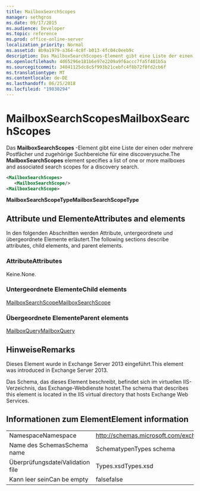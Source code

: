 ```yaml
---
title: MailboxSearchScopes
manager: sethgros
ms.date: 09/17/2015
ms.audience: Developer
ms.topic: reference
ms.prod: office-online-server
localization_priority: Normal
ms.assetid: 8b9a1979-a364-4c8f-b013-4fc04c0eeb9c
description: Das MailboxSearchScopes-Element gibt eine Liste der einen oder mehrere Postfächer und zugehörige Suchbereiche für eine discoverysuche.
ms.openlocfilehash: 4d65296e181b6e97e2209a9f6accc7fa5f401b5a
ms.sourcegitcommit: 34041125dc8c5f993b21cebfc4f8b72f0fd2cb6f
ms.translationtype: MT
ms.contentlocale: de-DE
ms.lasthandoff: 06/25/2018
ms.locfileid: "19830294"
---
```

# <a name="mailboxsearchscopes"></a><span data-ttu-id="25641-103">MailboxSearchScopes</span><span class="sxs-lookup"><span data-stu-id="25641-103">MailboxSearchScopes</span></span>

<span data-ttu-id="25641-104">Das **MailboxSearchScopes** -Element gibt eine Liste der einen oder mehrere Postfächer und zugehörige Suchbereiche für eine discoverysuche.</span><span class="sxs-lookup"><span data-stu-id="25641-104">The **MailboxSearchScopes** element specifies a list of one or more mailboxes and associated search scopes for a discovery search.</span></span> 
  
```XML
<MailboxSearchScopes>
   <MailboxSearchScope/>
<MailboxSearchScope>
```

<span data-ttu-id="25641-105">**MailboxSearchScopeType**</span><span class="sxs-lookup"><span data-stu-id="25641-105">**MailboxSearchScopeType**</span></span>

## <a name="attributes-and-elements"></a><span data-ttu-id="25641-106">Attribute und Elemente</span><span class="sxs-lookup"><span data-stu-id="25641-106">Attributes and elements</span></span>

<span data-ttu-id="25641-107">In den folgenden Abschnitten werden Attribute, untergeordnete und übergeordnete Elemente erläutert.</span><span class="sxs-lookup"><span data-stu-id="25641-107">The following sections describe attributes, child elements, and parent elements.</span></span>
  
### <a name="attributes"></a><span data-ttu-id="25641-108">Attribute</span><span class="sxs-lookup"><span data-stu-id="25641-108">Attributes</span></span>

<span data-ttu-id="25641-109">Keine.</span><span class="sxs-lookup"><span data-stu-id="25641-109">None.</span></span>
  
### <a name="child-elements"></a><span data-ttu-id="25641-110">Untergeordnete Elemente</span><span class="sxs-lookup"><span data-stu-id="25641-110">Child elements</span></span>

[<span data-ttu-id="25641-111">MailboxSearchScope</span><span class="sxs-lookup"><span data-stu-id="25641-111">MailboxSearchScope</span></span>](mailboxsearchscope.md)
  
### <a name="parent-elements"></a><span data-ttu-id="25641-112">Übergeordnete Elemente</span><span class="sxs-lookup"><span data-stu-id="25641-112">Parent elements</span></span>

[<span data-ttu-id="25641-113">MailboxQuery</span><span class="sxs-lookup"><span data-stu-id="25641-113">MailboxQuery</span></span>](mailboxquery.md)
  
## <a name="remarks"></a><span data-ttu-id="25641-114">Hinweise</span><span class="sxs-lookup"><span data-stu-id="25641-114">Remarks</span></span>

<span data-ttu-id="25641-115">Dieses Element wurde in Exchange Server 2013 eingeführt.</span><span class="sxs-lookup"><span data-stu-id="25641-115">This element was introduced in Exchange Server 2013.</span></span>
  
<span data-ttu-id="25641-116">Das Schema, das dieses Element beschreibt, befindet sich im virtuellen IIS-Verzeichnis, das Exchange-Webdienste hostet.</span><span class="sxs-lookup"><span data-stu-id="25641-116">The schema that describes this element is located in the IIS virtual directory that hosts Exchange Web Services.</span></span>
  
## <a name="element-information"></a><span data-ttu-id="25641-117">Informationen zum Element</span><span class="sxs-lookup"><span data-stu-id="25641-117">Element information</span></span>

|||
|:-----|:-----|
|<span data-ttu-id="25641-118">Namespace</span><span class="sxs-lookup"><span data-stu-id="25641-118">Namespace</span></span>  <br/> |http://schemas.microsoft.com/exchange/services/2006/types  <br/> |
|<span data-ttu-id="25641-119">Name des Schemas</span><span class="sxs-lookup"><span data-stu-id="25641-119">Schema name</span></span>  <br/> |<span data-ttu-id="25641-120">Schematypen</span><span class="sxs-lookup"><span data-stu-id="25641-120">Types schema</span></span>  <br/> |
|<span data-ttu-id="25641-121">Überprüfungsdatei</span><span class="sxs-lookup"><span data-stu-id="25641-121">Validation file</span></span>  <br/> |<span data-ttu-id="25641-122">Types.xsd</span><span class="sxs-lookup"><span data-stu-id="25641-122">Types.xsd</span></span>  <br/> |
|<span data-ttu-id="25641-123">Kann leer sein</span><span class="sxs-lookup"><span data-stu-id="25641-123">Can be empty</span></span>  <br/> |<span data-ttu-id="25641-124">false</span><span class="sxs-lookup"><span data-stu-id="25641-124">false</span></span>  <br/> |
   

